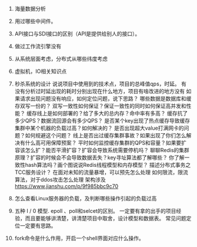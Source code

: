 1. 海量数据分析
2. 用过哪些中间件。
3. API接口与SDI接口的区别（API是提供给别人的接口）。
4. 做过工作流引擎没有
5. 从系统层面考虑，分布式从哪些纬度考虑
6. 虚拟机，IO相关知识点
7. 秒杀系统的设计
说说项目中使用到的技术点，项目的总峰值qps，时延。
有没有分析过时延出现的耗时分别出现在什么地方，项目有啥改进的地方没有
如果请求出现问题没有响应，如何定位问题，说下思路？
哪些数据是数据库和缓存双写一份的？
双写一致性如何保证？保证一致性的同时如何保证高并发和性能？
缓存线上是如何部署的？给了多大的总内存？命中率有多高？
缓存抗了多少QPS？数据流回源会有多少QPS？
是否某个key出现了热点缓存导致缓存集群中某个机器的负载过高？如何解决的？
是否出现超大value打满网卡的问题？如何规避这个问题？
线上是否出过缓存集群事故？如果出现了你们怎么解决有什么高可用保障预案？
平时如何监控缓存集群的QPS和容量？如果要扩容该怎么扩？能否平滑扩容？扩容会导致系统需要停机吗？
聊聊Redis的集群原理？扩容的时候会不会导致数据丢失？key寻址算法都了解哪些？
你了解一致性hash算法吗？画个图说说Redis线程模型和内存模型？
描述分布式事务之TCC服务设计？
在面对未知的流量暴增，可以预先怎么处理
如何限流，限流算法，对于ddos攻击怎么处理
架构涉及 https://www.jianshu.com/p/9f985bbc9c70
11. 怎么查看Linux服务器的负载，及判断哪些操作引起的负载过高

3.  五种 I / 0 模型. epoll 、poll和selcet的区别。
一定要有拿的出手的项目经验，而且要能够讲清楚，讲清楚项目中取舍，设计模型和数据表。
常见问题定位一定要有思路。
4.  fork命令是什么作用，开启一个shell界面对应什么操作。
